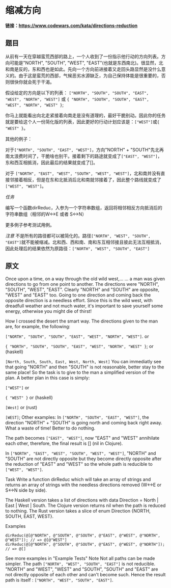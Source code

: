 # 缩减方向

**链接：https://www.codewars.com/kata/directions-reduction**

## 题目
从前有一天在穿越蛮荒西部的路上，一个人收到了一份指示他行动的方向列表。方向可能是"NORTH", "SOUTH", "WEST", "EAST"(也就是东西南北)。很显然，北和南是反的，东和西也是如此。先向一个方向前进接着又走回头路显然是没什么意义的。由于这是蛮荒的西部，气候恶劣水源缺乏，为自己保持体能是很重要的，否则很快你就会死于干渴。


假设给定的方向是以下的列表：
`["NORTH", "SOUTH", "SOUTH", "EAST", "WEST", "NORTH", "WEST"]`
或
`{ "NORTH", "SOUTH", "SOUTH", "EAST", "WEST", "NORTH", "WEST" }`;

你马上就能看出向北走紧接着向南走是没有道理的，最好干脆别动。因此你的任务就是要给这个人一份简化版的列表，因此更好的行动计划应该是：`["WEST"]`或`{ "WEST" }`。

其他的例子：

对于`["NORTH", "SOUTH", "EAST", "WEST"]`，方向"NORTH" + "SOUTH"先北再南太浪费时间了，干脆啥也别干。接着剩下的路途就变成了`["EAST", "WEST"]`，东和西互相抵消，因此最后的结果就变成了[]。

对于 `["NORTH", "EAST", "WEST", "SOUTH", "WEST", "WEST"]`，北和南并没有直接邻接着相反，但是在东和北抵消后北和南就邻接着了，因此整个路线就变成了`["WEST", "WEST"]`。

*任务*

编写一个函数dirReduc，入参为一个字符串数组，返回将相邻相反方向抵消后的字符串数组（相邻的W<->E 或者 S<->N）

更多例子参考测试用例。

*注意*
不是所有的路径都可以被简化的。路径`["NORTH", "WEST", "SOUTH", "EAST"]`就不能被缩减。北和西、西和南、南和东互相邻接且彼此无法互相抵消，因此处理后的结果依然为原路径：`["NORTH", "WEST", "SOUTH", "EAST"]`





## 原文

Once upon a time, on a way through the old wild west,…
… a man was given directions to go from one point to another. The directions were "NORTH", "SOUTH", "WEST", "EAST". Clearly "NORTH" and "SOUTH" are opposite, "WEST" and "EAST" too. Going to one direction and coming back the opposite direction is a needless effort. Since this is the wild west, with dreadfull weather and not much water, it's important to save yourself some energy, otherwise you might die of thirst!

How I crossed the desert the smart way.
The directions given to the man are, for example, the following:

`["NORTH", "SOUTH", "SOUTH", "EAST", "WEST", "NORTH", "WEST"]`.
or

`{ "NORTH", "SOUTH", "SOUTH", "EAST", "WEST", "NORTH", "WEST" }`;
or (haskell)

`[North, South, South, East, West, North, West]`
You can immediatly see that going "NORTH" and then "SOUTH" is not reasonable, better stay to the same place! So the task is to give to the man a simplified version of the plan. A better plan in this case is simply:

`["WEST"]`
or

`{ "WEST" }`
or (haskell)

`[West]`
or (rust)

`[WEST]`;
Other examples:
In `["NORTH", "SOUTH", "EAST", "WEST"]`, the direction "NORTH" + "SOUTH" is going north and coming back right away. What a waste of time! Better to do nothing.

The path becomes `["EAST", "WEST"]`, now "EAST" and "WEST" annihilate each other, therefore, the final result is [] (nil in Clojure).

In `["NORTH", "EAST", "WEST", "SOUTH", "WEST", "WEST"]`, "NORTH" and "SOUTH" are not directly opposite but they become directly opposite after the reduction of "EAST" and "WEST" so the whole path is reducible to `["WEST", "WEST"]`.

Task
Write a function dirReduc which will take an array of strings and returns an array of strings with the needless directions removed (W<->E or S<->N side by side).

The Haskell version takes a list of directions with data Direction = North | East | West | South. The Clojure version returns nil when the path is reduced to nothing. The Rust version takes a slice of enum Direction {NORTH, SOUTH, EAST, WEST}.

Examples
```
dirReduc(@[@"NORTH", @"SOUTH", @"SOUTH", @"EAST", @"WEST", @"NORTH", @"WEST"]); // => @[@"WEST"]
dirReduc(@[@"NORTH", @"SOUTH", @"SOUTH", @"EAST", @"WEST", @"NORTH"]); // => @[]
```
See more examples in "Example Tests"
Note
Not all paths can be made simpler. The path `["NORTH", "WEST", "SOUTH", "EAST"]` is not reducible. "NORTH" and "WEST", "WEST" and "SOUTH", "SOUTH" and "EAST" are not directly opposite of each other and can't become such. Hence the result path is itself : `["NORTH", "WEST", "SOUTH", "EAST"]`.
